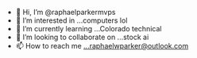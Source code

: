 - 👋 Hi, I’m @raphaelparkermvps
- 👀 I’m interested in ...computers lol
- 🌱 I’m currently learning ...Colorado technical 
- 💞️ I’m looking to collaborate on ...stock ai
- 📫 How to reach me ...raphaelwparker@outlook.com

<!---
raphaelparkermvps/raphaelparkermvps is a ✨ special ✨ repository because its `README.md` (this file) appears on your GitHub profile.
You can click the Preview link to take a look at your changes.
--->
